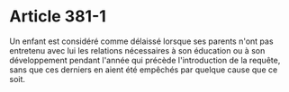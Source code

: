 # Article 381-1

Un enfant est considéré comme délaissé lorsque ses parents n'ont pas entretenu avec lui les relations nécessaires à son éducation ou à son développement pendant l'année qui précède l'introduction de la requête, sans que ces derniers en aient été empêchés par quelque cause que ce soit.
